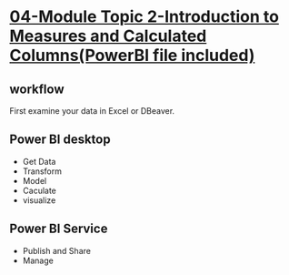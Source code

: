 # **[04-Module Topic 2-Introduction to Measures and Calculated Columns(PowerBI file included)](https://www.youtube.com/watch?v=8oK2CJJ3fDg)**

## workflow

First examine your data in Excel or DBeaver.

## Power BI desktop

- Get Data
- Transform
- Model
- Caculate
- visualize

## Power BI Service

- Publish and Share
- Manage
